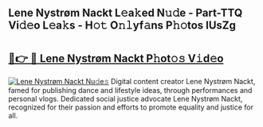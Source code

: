 ## Lene Nystrøm Nackt L𝚎a𝚔ed N𝚞𝚍e - Part-TTQ Vi𝚍𝚎o L𝚎a𝚔s - H𝚘𝚝 O𝚗𝚕yf𝚊ns P𝚑𝚘tos IUsZg

# <h2><a href="http://kfa7dn.oniu.top/?m=Lene+Nystr%c3%b8m+Nackt">🔗👉 🔴 Lene Nystrøm Nackt P𝚑ot𝚘𝚜 V𝚒d𝚎o</a></h2>

[![Lene Nystrøm Nackt Nu𝚍e𝚜](https://i.imgur.com/0qMVB7G.gif)](http://kfa7dn.oniu.top/?m=Lene+Nystr%c3%b8m+Nackt)
Digital content creator Lene Nystrøm Nackt, famed for publishing dance and lifestyle ideas, through performances and personal vlogs. Dedicated social justice advocate Lene Nystrøm Nackt, recognized for their passion and efforts to promote equality and justice for all.  
